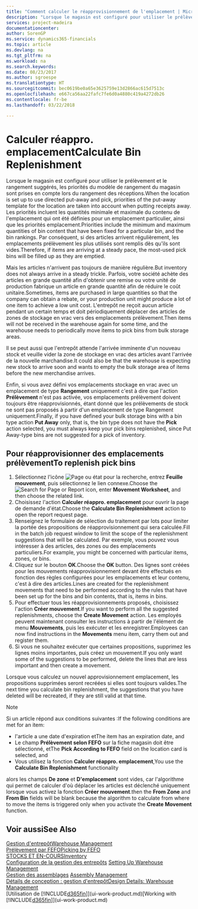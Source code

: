 ```yaml
---
title: "Comment calculer le réapprovisionnement de l'emplacement | Microsoft Docs"
description: "Lorsque le magasin est configuré pour utiliser le prélèvement et le rangement suggérés, les priorités du modèle de rangement du magasin sont prises en compte lors du rangement des réceptions."
services: project-madeira
documentationcenter: 
author: SorenGP
ms.service: dynamics365-financials
ms.topic: article
ms.devlang: na
ms.tgt_pltfrm: na
ms.workload: na
ms.search.keywords: 
ms.date: 08/23/2017
ms.author: sgroespe
ms.translationtype: HT
ms.sourcegitcommit: bec0619be0a65e3625759e13d2866ac615d7513c
ms.openlocfilehash: e667ca56aa22fafc7fe6d0a4880c419a4272db26
ms.contentlocale: fr-be
ms.lasthandoff: 03/22/2018

---
```

# <a name="calculate-bin-replenishment"></a><span data-ttu-id="1ece7-103">Calculer réappro. emplacement</span><span class="sxs-lookup"><span data-stu-id="1ece7-103">Calculate Bin Replenishment</span></span>
<span data-ttu-id="1ece7-104">Lorsque le magasin est configuré pour utiliser le prélèvement et le rangement suggérés, les priorités du modèle de rangement du magasin sont prises en compte lors du rangement des réceptions.</span><span class="sxs-lookup"><span data-stu-id="1ece7-104">When the location is set up to use directed put-away and pick, priorities of the put-away template for the location are taken into account when putting receipts away.</span></span> <span data-ttu-id="1ece7-105">Les priorités incluent les quantités minimale et maximale du contenu de l'emplacement qui ont été définies pour un emplacement particulier, ainsi que les priorités emplacement.</span><span class="sxs-lookup"><span data-stu-id="1ece7-105">Priorities include the minimum and maximum quantities of bin content that have been fixed for a particular bin, and the bin rankings.</span></span> <span data-ttu-id="1ece7-106">Par conséquent, si des articles arrivent régulièrement, les emplacements prélèvement les plus utilisés sont remplis dès qu'ils sont vides.</span><span class="sxs-lookup"><span data-stu-id="1ece7-106">Therefore, if items are arriving at a steady pace, the most-used pick bins will be filled up as they are emptied.</span></span>  

<span data-ttu-id="1ece7-107">Mais les articles n'arrivent pas toujours de manière régulière.</span><span class="sxs-lookup"><span data-stu-id="1ece7-107">But inventory does not always arrive in a steady trickle.</span></span> <span data-ttu-id="1ece7-108">Parfois, votre société achète des articles en grande quantité afin d'obtenir une remise ou votre unité de production fabrique un article en grande quantité afin de réduire le coût unitaire.</span><span class="sxs-lookup"><span data-stu-id="1ece7-108">Sometimes, items are purchased in large quantities so that the company can obtain a rebate, or your production unit might produce a lot of one item to achieve a low unit cost.</span></span> <span data-ttu-id="1ece7-109">L'entrepôt ne reçoit aucun article pendant un certain temps et doit périodiquement déplacer des articles de zones de stockage en vrac vers des emplacements prélèvement.</span><span class="sxs-lookup"><span data-stu-id="1ece7-109">Then items will not be received in the warehouse again for some time, and the warehouse needs to periodically move items to pick bins from bulk storage areas.</span></span>  

<span data-ttu-id="1ece7-110">Il se peut aussi que l'entrepôt attende l'arrivée imminente d'un nouveau stock et veuille vider la zone de stockage en vrac des articles avant l'arrivée de la nouvelle marchandise.</span><span class="sxs-lookup"><span data-stu-id="1ece7-110">It could also be that the warehouse is expecting new stock to arrive soon and wants to empty the bulk storage area of items before the new merchandise arrives.</span></span>  

<span data-ttu-id="1ece7-111">Enfin, si vous avez défini vos emplacements stockage en vrac avec un emplacement de type **Rangement** uniquement c'est à dire que l'action **Prélèvement** n'est pas activée, vos emplacements prélèvement doivent toujours être réapprovisionnés, étant donné que les prélèvements de stock ne sont pas proposés à partir d'un emplacement de type Rangement uniquement.</span><span class="sxs-lookup"><span data-stu-id="1ece7-111">Finally, if you have defined your bulk storage bins with a bin type action **Put Away** only, that is, the bin type does not have the **Pick** action selected, you must always keep your pick bins replenished, since Put Away-type bins are not suggested for a pick of inventory.</span></span>  

## <a name="to-replenish-pick-bins"></a><span data-ttu-id="1ece7-112">Pour réapprovisionner des emplacements prélèvement</span><span class="sxs-lookup"><span data-stu-id="1ece7-112">To replenish pick bins</span></span>  
1.  <span data-ttu-id="1ece7-113">Sélectionnez l'icône ![Page ou état pour la recherche](media/ui-search/search_small.png "Page ou état pour la recherche"), entrez **Feuille mouvement**, puis sélectionnez le lien connexe.</span><span class="sxs-lookup"><span data-stu-id="1ece7-113">Choose the ![Search for Page or Report](media/ui-search/search_small.png "Search for Page or Report icon") icon, enter **Movement Worksheet**, and then choose the related link.</span></span>  
2.  <span data-ttu-id="1ece7-114">Choisissez l'action **Calculer réappro. emplacement** pour ouvrir la page de demande d'état.</span><span class="sxs-lookup"><span data-stu-id="1ece7-114">Choose the **Calculate Bin Replenishment** action to open the report request page.</span></span>  
3.  <span data-ttu-id="1ece7-115">Renseignez le formulaire de sélection du traitement par lots pour limiter la portée des propositions de réapprovisionnement qui sera calculée.</span><span class="sxs-lookup"><span data-stu-id="1ece7-115">Fill in the batch job request window to limit the scope of the replenishment suggestions that will be calculated.</span></span> <span data-ttu-id="1ece7-116">Par exemple, vous pouvez vous intéresser à des articles, des zones ou des emplacements particuliers.</span><span class="sxs-lookup"><span data-stu-id="1ece7-116">For example, you might be concerned with particular items, zones, or bins.</span></span>  
4.  <span data-ttu-id="1ece7-117">Cliquez sur le bouton **OK**.</span><span class="sxs-lookup"><span data-stu-id="1ece7-117">Choose the **OK** button.</span></span> <span data-ttu-id="1ece7-118">Des lignes sont créées pour les mouvements réapprovisionnement devant être effectués en fonction des règles configurées pour les emplacements et leur contenu, c'est à dire des articles.</span><span class="sxs-lookup"><span data-stu-id="1ece7-118">Lines are created for the replenishment movements that need to be performed according to the rules that have been set up for the bins and bin contents, that is, items in bins.</span></span>  
5.  <span data-ttu-id="1ece7-119">Pour effectuer tous les réapprovisionnements proposés, choisissez l'action **Créer mouvement**.</span><span class="sxs-lookup"><span data-stu-id="1ece7-119">If you want to perform all the suggested replenishments, choose the **Create Movement** action.</span></span> <span data-ttu-id="1ece7-120">Les employés peuvent maintenant consulter les instructions à partir de l'élément de menu **Mouvements**, puis les exécuter et les enregistrer.</span><span class="sxs-lookup"><span data-stu-id="1ece7-120">Employees can now find instructions in the **Movements** menu item, carry them out and register them.</span></span>  
6.  <span data-ttu-id="1ece7-121">Si vous ne souhaitez exécuter que certaines propositions, supprimez les lignes moins importantes, puis créez un mouvement.</span><span class="sxs-lookup"><span data-stu-id="1ece7-121">If you only want some of the suggestions to be performed, delete the lines that are less important and then create a movement.</span></span>  

<span data-ttu-id="1ece7-122">Lorsque vous calculez un nouvel approvisionnement emplacement, les propositions supprimées seront recréées si elles sont toujours valides.</span><span class="sxs-lookup"><span data-stu-id="1ece7-122">The next time you calculate bin replenishment, the suggestions that you have deleted will be recreated, if they are still valid at that time.</span></span>  

> [!NOTE]  
>  <span data-ttu-id="1ece7-123">Si un article répond aux conditions suivantes :</span><span class="sxs-lookup"><span data-stu-id="1ece7-123">If the following conditions are met for an item:</span></span>  
>   
>  -   <span data-ttu-id="1ece7-124">l'article a une date d'expiration et</span><span class="sxs-lookup"><span data-stu-id="1ece7-124">The item has an expiration date, and</span></span>  
> -   <span data-ttu-id="1ece7-125">Le champ **Prélèvement selon FEFO** sur la fiche magasin doit être sélectionné, et</span><span class="sxs-lookup"><span data-stu-id="1ece7-125">The **Pick According to FEFO** field on the location card is selected, and</span></span>  
> -   <span data-ttu-id="1ece7-126">Vous utilisez la fonction **Calculer réappro. emplacement**,</span><span class="sxs-lookup"><span data-stu-id="1ece7-126">You use the **Calculate Bin Replenishment** functionality</span></span>  
>   
>  <span data-ttu-id="1ece7-127">alors les champs **De zone** et **D'emplacement** sont vides, car l'algorithme qui permet de calculer d'où déplacer les articles est déclenché uniquement lorsque vous activez la fonction **Créer mouvement**.</span><span class="sxs-lookup"><span data-stu-id="1ece7-127">then the **From Zone** and **From Bin** fields will be blank because the algorithm to calculate from where to move the items is triggered only when you activate the **Create Movement** function.</span></span>  

## <a name="see-also"></a><span data-ttu-id="1ece7-128">Voir aussi</span><span class="sxs-lookup"><span data-stu-id="1ece7-128">See Also</span></span>  
[<span data-ttu-id="1ece7-129">Gestion d'entrepôt</span><span class="sxs-lookup"><span data-stu-id="1ece7-129">Warehouse Management</span></span>](warehouse-manage-warehouse.md)  
[<span data-ttu-id="1ece7-130">Prélèvement par FEFO</span><span class="sxs-lookup"><span data-stu-id="1ece7-130">Picking by FEFO</span></span>](warehouse-picking-by-fefo.md)  
[<span data-ttu-id="1ece7-131">STOCKS ET EN-COURS</span><span class="sxs-lookup"><span data-stu-id="1ece7-131">Inventory</span></span>](inventory-manage-inventory.md)  
<span data-ttu-id="1ece7-132">[Configuration de la gestion des entrepôts](warehouse-setup-warehouse.md)   </span><span class="sxs-lookup"><span data-stu-id="1ece7-132">[Setting Up Warehouse Management](warehouse-setup-warehouse.md)   </span></span>  
<span data-ttu-id="1ece7-133">[Gestion des assemblages](assembly-assemble-items.md)  </span><span class="sxs-lookup"><span data-stu-id="1ece7-133">[Assembly Management](assembly-assemble-items.md)  </span></span>  
[<span data-ttu-id="1ece7-134">Détails de conception : gestion d'entrepôt</span><span class="sxs-lookup"><span data-stu-id="1ece7-134">Design Details: Warehouse Management</span></span>](design-details-warehouse-management.md)  
<span data-ttu-id="1ece7-135">[Utilisation de [!INCLUDE[d365fin](includes/d365fin_md.md)]](ui-work-product.md)</span><span class="sxs-lookup"><span data-stu-id="1ece7-135">[Working with [!INCLUDE[d365fin](includes/d365fin_md.md)]](ui-work-product.md)</span></span>

